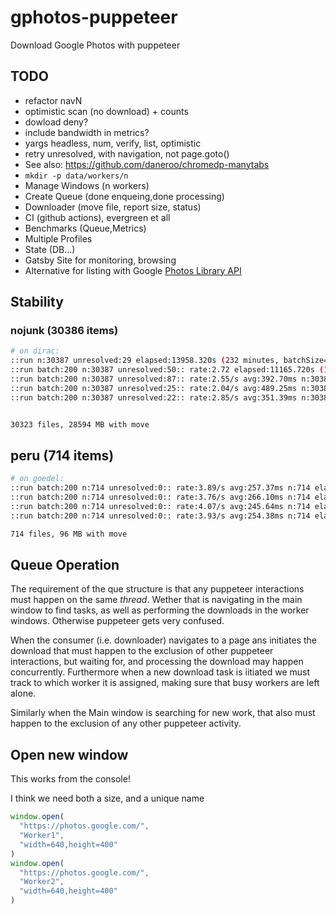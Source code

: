 # gphotos-puppeteer

Download Google Photos with puppeteer

## TODO

- refactor navN
- optimistic scan (no download) + counts
- dowload deny?
- include bandwidth in metrics?
- yargs headless, num, verify, list, optimistic
- retry unresolved, with navigation, not page.goto()
- See also: <https://github.com/daneroo/chromedp-manytabs>
- `mkdir -p data/workers/n`
- Manage Windows (n workers)
- Create Queue (done enqueing,done processing)
- Downloader (move file, report size, status)
- CI (github actions), evergreen et all
- Benchmarks (Queue,Metrics)
- Multiple Profiles
- State (DB...)
- Gatsby Site for monitoring, browsing
- Alternative for listing with Google [Photos Library API](https://developers.google.com/photos/library/reference/rest)

## Stability

### nojunk (30386 items)

```bash
# on dirac:
::run n:30387 unresolved:29 elapsed:13958.320s (232 minutes, batchSize=1000)
::run batch:200 n:30387 unresolved:50:: rate:2.72 elapsed:11165.720s (186 minutes, batchSize=200)
::run batch:200 n:30387 unresolved:87:: rate:2.55/s avg:392.70ms n:30387 elapsed:11933.0139s
::run batch:200 n:30387 unresolved:25:: rate:2.04/s avg:489.25ms n:30387 elapsed:14866.7884s (with move)
::run batch:200 n:30387 unresolved:22:: rate:2.85/s avg:351.39ms n:30387 elapsed:10677.7708s


30323 files, 28594 MB with move
```

## peru (714 items)

```bash
# on goedel:
::run batch:200 n:714 unresolved:0:: rate:3.89/s avg:257.37ms n:714 elapsed:183.7657s
::run batch:200 n:714 unresolved:0:: rate:3.76/s avg:266.10ms n:714 elapsed:189.9984s
::run batch:200 n:714 unresolved:0:: rate:4.07/s avg:245.64ms n:714 elapsed:175.3901s
::run batch:200 n:714 unresolved:0:: rate:3.93/s avg:254.38ms n:714 elapsed:181.6267s

714 files, 96 MB with move
```

## Queue Operation

The requirement of the que structure is that any puppeteer interactions must happen on the same *thread*.
Wether that is navigating in the main window to find tasks, as well as performing the downloads in the worker windows. Otherwise puppeteer gets very confused.

When the consumer (i.e. downloader) navigates to a page ans initiates the download that must happen to the exclusion of other puppeteer interactions, but waiting for, and processing the download may happen concurrently.
Furthermore when a new download task is iitiated we must track to which worker it is assigned, making sure that busy workers are left alone.

Similarly when the Main window is searching for new work, that also must happen to the exclusion of any other puppeteer activity.

## Open new window

This works from the console!

I think we need both a size, and a unique name

```js
window.open(
  "https://photos.google.com/",
  "Worker1",
  "width=640,height=400"
)
window.open(
  "https://photos.google.com/",
  "Worker2",
  "width=640,height=400"
)

```

